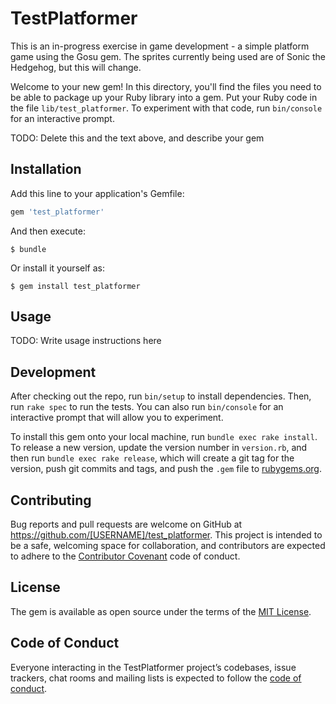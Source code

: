 # TestPlatformer

This is an in-progress exercise in game development - a simple platform game using the Gosu gem. The sprites currently being used are of Sonic the Hedgehog, but this will change.

Welcome to your new gem! In this directory, you'll find the files you need to be able to package up your Ruby library into a gem. Put your Ruby code in the file `lib/test_platformer`. To experiment with that code, run `bin/console` for an interactive prompt.

TODO: Delete this and the text above, and describe your gem

## Installation

Add this line to your application's Gemfile:

```ruby
gem 'test_platformer'
```

And then execute:

    $ bundle

Or install it yourself as:

    $ gem install test_platformer

## Usage

TODO: Write usage instructions here

## Development

After checking out the repo, run `bin/setup` to install dependencies. Then, run `rake spec` to run the tests. You can also run `bin/console` for an interactive prompt that will allow you to experiment.

To install this gem onto your local machine, run `bundle exec rake install`. To release a new version, update the version number in `version.rb`, and then run `bundle exec rake release`, which will create a git tag for the version, push git commits and tags, and push the `.gem` file to [rubygems.org](https://rubygems.org).

## Contributing

Bug reports and pull requests are welcome on GitHub at https://github.com/[USERNAME]/test_platformer. This project is intended to be a safe, welcoming space for collaboration, and contributors are expected to adhere to the [Contributor Covenant](http://contributor-covenant.org) code of conduct.

## License

The gem is available as open source under the terms of the [MIT License](https://opensource.org/licenses/MIT).

## Code of Conduct

Everyone interacting in the TestPlatformer project’s codebases, issue trackers, chat rooms and mailing lists is expected to follow the [code of conduct](https://github.com/[USERNAME]/test_platformer/blob/master/CODE_OF_CONDUCT.md).
